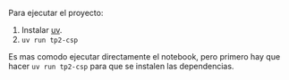 Para ejecutar el proyecto:
1. Instalar [uv](https://docs.astral.sh/uv/getting-started/installation/#standalone-installer).
2. `uv run tp2-csp`

Es mas comodo ejecutar directamente el notebook, pero primero hay que hacer `uv run tp2-csp` para que se instalen las dependencias.
